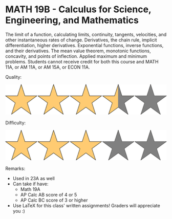 # MATH 19B - Calculus for Science, Engineering, and Mathematics

The limit of a function, calculating limits, continuity, tangents, velocities, and other instantaneous rates of change. Derivatives, the chain rule, implicit differentiation, higher derivatives. Exponential functions, inverse functions, and their derivatives. The mean value theorem, monotonic functions, concavity, and points of inflection. Applied maximum and minimum problems. Students cannot receive credit for both this course and MATH 11A, or AM 11A, or AM 15A, or ECON 11A.


Quality: 

![](../Media/3_5star.png)

Difficulty: 

![](../Media/3star.png)

Remarks:

- Used in 23A as well
- Can take if have:
  - Math 19A
  - AP Calc AB score of 4 or 5
  - AP Calc BC score of 3 or higher
- Use LaTeX for this class' written assignments! Graders will appreciate you :)
